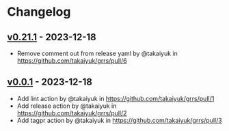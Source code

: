 # Changelog

## [v0.21.1](https://github.com/takaiyuk/grrs/compare/v0.21.0...v0.21.1) - 2023-12-18
- Remove comment out from release yaml by @takaiyuk in https://github.com/takaiyuk/grrs/pull/6

## [v0.0.1](https://github.com/takaiyuk/grrs/commits/v0.0.1) - 2023-12-18
- Add lint action by @takaiyuk in https://github.com/takaiyuk/grrs/pull/1
- Add release action by @takaiyuk in https://github.com/takaiyuk/grrs/pull/2
- Add tagpr action by @takaiyuk in https://github.com/takaiyuk/grrs/pull/3
